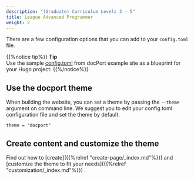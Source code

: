 ```yaml
---
description: "(Graduate) Curriculum Levels 3 - 5"
title: League Advanced Programmer
weight: 2
---
```



There are a few configuration options that you can add to your `config.toml` file.

{{%notice tip%}}
**Tip**
\
Use the sample [config.toml](https://github.com/vjeantet/hugo-theme-docport/blob/master/exampleSite/config-template.toml) from docPort example site as a blueprint for your Hugo project:
{{%/notice%}}

## Use the docport theme
When building the website, you can set a theme by passing the `--theme` argument on command line. 
We suggest you to edit your config.toml configuration file and set the theme by default. 
```
theme = "docport"
```

## Create content and customize the theme

Find out how to [create]({{%relref "create-page/_index.md"%}}) and [customize the theme to fit your needs]({{%relref "customization/_index.md"%}}) .
